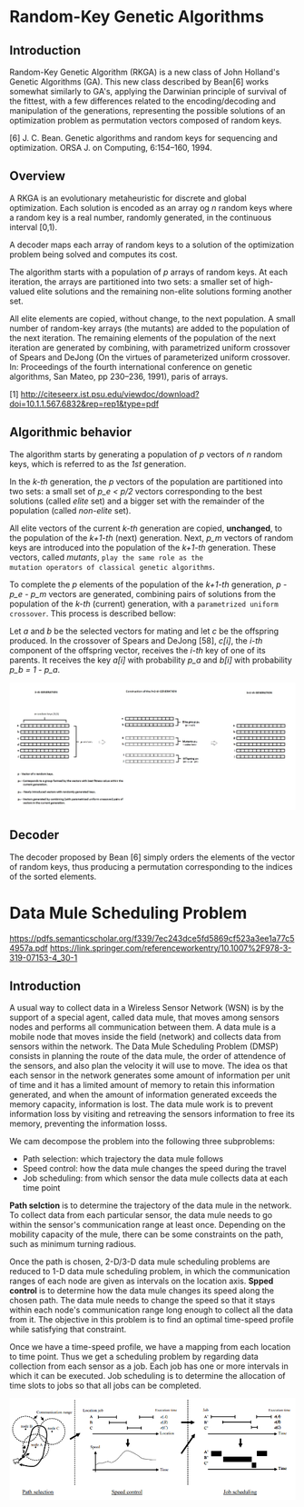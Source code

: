 # Random-Key Genetic Algorithms

## Introduction
Random-Key Genetic Algorithm (RKGA) is a new class of John Holland's Genetic Algorithms (GA). This new class described by Bean[6] works somewhat similarly to GA's, applying the Darwinian principle of survival of the fittest, with a few differences related to the encoding/decoding and manipulation of the generations, representing the possible solutions of an optimization problem as permutation vectors composed of random keys.

[6] J. C. Bean. Genetic algorithms and random keys for sequencing and optimization. ORSA J. on Computing, 6:154–160, 1994.

## Overview
A RKGA is an evolutionary metaheuristic for discrete and global optimization. Each solution is encoded as an array og *n* random keys where a random key is a real number, randomly generated, in the continuous interval [0,1).

A decoder maps each array of random keys to a solution of the optimization problem being solved and computes its cost.

The algorithm starts with a population of *p* arrays of random keys. At each iteration, the arrays are partitioned into two sets: a smaller set of high-valued elite solutions and the remaining non-elite solutions forming another set.

All elite elements are copied, without change, to the next population. A small number of random-key arrays (the mutants) are added to the population of the next iteration. The remaining elements of the population of the next iteration are generated by combining, with parametrized uniform crossover of Spears and DeJong (On the virtues of parameterized uniform crossover. In: Proceedings of the fourth international conference on genetic algorithms, San Mateo, pp 230–236, 1991), paris of arrays.

[1] http://citeseerx.ist.psu.edu/viewdoc/download?doi=10.1.1.567.6832&rep=rep1&type=pdf

## Algorithmic behavior
The algorithm starts by generating a population of *p* vectors of *n* random keys, which is referred to as the *1st* generation.

In the *k-th* generation, the *p* vectors of the population are partitioned into two sets: a small set of *p_e < p/2* vectors corresponding to the best solutions (called *elite* set) and a bigger set with the remainder of the population (called *non-elite* set).

All elite vectors of the current *k-th* generation are copied, **unchanged**, to the population of the *k+1-th* (next) generation. Next, *p_m* vectors of random keys are introduced into the population of the *k+1-th* generation. These vectors, called *mutants*, <code>play the same role as the mutation operators of classical genetic algorithms</code>.

To complete the *p* elements of the population of the *k+1-th* generation, *p - p_e - p_m* vectors are generated, combining pairs of solutions from the population of the *k-th* (current) generation, with a <code>parametrized uniform crossover</code>. This process is described bellow:

Let *a* and *b* be the selected vectors for mating and let *c* be the offspring produced. In the crossover of Spears and DeJong [58], *c[i]*, the *i-th* component of the offspring vector, receives the *i-th* key of one of its parents. It receives the key *a[i]* with probability *p_a* and *b[i]* with probability *p_b = 1 - p\_a*.

![alt text](https://github.com/Willian-Girao/random-key_genetic_algorithms/blob/master/algorithm_cycle.jpg)

## Decoder
The decoder proposed by Bean [6] simply orders the elements of the vector of random keys, thus producing a permutation corresponding to the indices of the sorted elements.

# Data Mule Scheduling Problem

https://pdfs.semanticscholar.org/f339/7ec243dce5fd5869cf523a3ee1a77c54957a.pdf
https://link.springer.com/referenceworkentry/10.1007%2F978-3-319-07153-4_30-1

## Introduction

A usual way to collect data in a Wireless Sensor Network (WSN) is by the support of a special agent, called data mule, that moves among sensors nodes and performs all communication between them. A data mule is a mobile node that moves inside the field (network) and collects data from sensors within the network. The Data Mule Scheduling Problem (DMSP) consists in planning the route of the data mule, the order of attendence of the sensors, and also plan the velocity it will use to move. The idea os that each sensor in the network generates some amount of information per unit of time and it has a limited amount of memory to retain this information generated, and when the amount of information generated exceeds the memory capacity, information is lost. The data mule work is to prevent information loss by visiting and retreaving the sensors information to free its memory, preventing the information losss.

We cam decompose  the problem into the following three subproblems:
- Path selection: which trajectory the data mule follows
- Speed control: how the data mule changes the speed during the travel
- Job scheduling: from which sensor the data mule collects data at each time point

**Path selction** is to determine the trajectory of the data mule in the network. To collect data from each particular sensor, the data mule needs to go within the sensor's communication range at least once. Depending on the mobility capacity of the mule, there can be some constraints on the path, such as minimum turning radious.

Once the path is chosen, 2-D/3-D data mule scheduling problems are reduced to 1-D data mule scheduling problem, in which the communication ranges of each node are given as intervals on the location axis. **Spped control** is to determine how the data mule changes its speed along the chosen path. The data mule needs to change the speed so that it stays within each node's communication range long enough to collect all the data from it. The objective in this problem is to find an optimal time-speed profile while satisfying that constraint.

Once we have a time-speed profile, we have a mapping from each location to time point. Thus we get a scheduling problem by regarding data collection from each sensor as a job. Each job has one or more intervals in which it can be executed. Job scheduling is to determine the allocation of time slots to jobs so that all jobs can be completed.

![alt text](https://github.com/Willian-Girao/random-key_genetic_algorithms/blob/master/substeps_dmsp.png)

